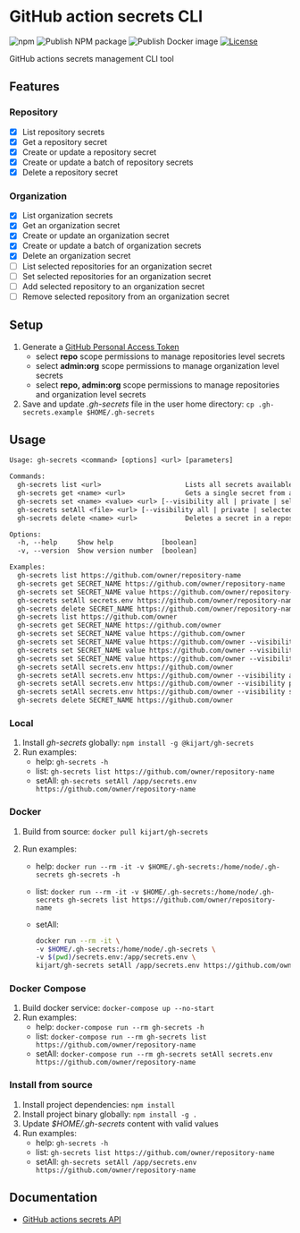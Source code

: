 # GitHub action secrets CLI

![npm](https://img.shields.io/npm/v/@kijart/gh-secrets) ![Publish NPM package](https://github.com/kijart/gh-secrets/workflows/Publish%20NPM%20package/badge.svg) ![Publish Docker image](https://github.com/kijart/gh-secrets/workflows/Publish%20Docker%20image/badge.svg) [![License](https://img.shields.io/github/license/kijart/gh-secrets)](https://github.com/kijart/gh-secrets/blob/master/LICENSE)

GitHub actions secrets management CLI tool

## Features

### Repository

- [x] List repository secrets
- [x] Get a repository secret
- [x] Create or update a repository secret
- [x] Create or update a batch of repository secrets
- [x] Delete a repository secret

### Organization

- [x] List organization secrets
- [x] Get an organization secret
- [x] Create or update an organization secret
- [x] Create or update a batch of organization secrets
- [x] Delete an organization secret
- [ ] List selected repositories for an organization secret
- [ ] Set selected repositories for an organization secret
- [ ] Add selected repository to an organization secret
- [ ] Remove selected repository from an organization secret

## Setup

1. Generate a [GitHub Personal Access Token](https://github.com/settings/tokens)
   - select **repo** scope permissions to manage repositories level secrets
   - select **admin:org** scope permissions to manage organization level secrets
   - select **repo, admin:org** scope permissions to manage repositories and organization level secrets
1. Save and update _.gh-secrets_ file in the user home directory: `cp .gh-secrets.example $HOME/.gh-secrets`

## Usage

```txt
Usage: gh-secrets <command> [options] <url> [parameters]

Commands:
  gh-secrets list <url>                     Lists all secrets available in a repository/organization without revealing their encrypted values
  gh-secrets get <name> <url>               Gets a single secret from a repository/organization without revealing its encrypted value
  gh-secrets set <name> <value> <url> [--visibility all | private | selected]  Creates or updates a secret in a repository/organization with an encrypted value
  gh-secrets setAll <file> <url> [--visibility all | private | selected] Creates or updates a batch of secrets in a repository/organization with an encrypted values from a file
  gh-secrets delete <name> <url>            Deletes a secret in a repository/organization using the secret name

Options:
  -h, --help     Show help            [boolean]
  -v, --version  Show version number  [boolean]

Examples:
  gh-secrets list https://github.com/owner/repository-name
  gh-secrets get SECRET_NAME https://github.com/owner/repository-name
  gh-secrets set SECRET_NAME value https://github.com/owner/repository-name
  gh-secrets setAll secrets.env https://github.com/owner/repository-name
  gh-secrets delete SECRET_NAME https://github.com/owner/repository-name
  gh-secrets list https://github.com/owner
  gh-secrets get SECRET_NAME https://github.com/owner
  gh-secrets set SECRET_NAME value https://github.com/owner
  gh-secrets set SECRET_NAME value https://github.com/owner --visibility all
  gh-secrets set SECRET_NAME value https://github.com/owner --visibility private
  gh-secrets set SECRET_NAME value https://github.com/owner --visibility selected
  gh-secrets setAll secrets.env https://github.com/owner
  gh-secrets setAll secrets.env https://github.com/owner --visibility all
  gh-secrets setAll secrets.env https://github.com/owner --visibility private
  gh-secrets setAll secrets.env https://github.com/owner --visibility selected
  gh-secrets delete SECRET_NAME https://github.com/owner
```

### Local

1. Install _gh-secrets_ globally: `npm install -g @kijart/gh-secrets`
1. Run examples:
   - help: `gh-secrets -h`
   - list: `gh-secrets list https://github.com/owner/repository-name`
   - setAll: `gh-secrets setAll /app/secrets.env https://github.com/owner/repository-name`

### Docker

1. Build from source: `docker pull kijart/gh-secrets`
1. Run examples:

   - help: `docker run --rm -it -v $HOME/.gh-secrets:/home/node/.gh-secrets gh-secrets -h`
   - list: `docker run --rm -it -v $HOME/.gh-secrets:/home/node/.gh-secrets gh-secrets list https://github.com/owner/repository-name`
   - setAll:

     ```bash
     docker run --rm -it \
     -v $HOME/.gh-secrets:/home/node/.gh-secrets \
     -v $(pwd)/secrets.env:/app/secrets.env \
     kijart/gh-secrets setAll /app/secrets.env https://github.com/owner/repository-name`
     ```

### Docker Compose

1. Build docker service: `docker-compose up --no-start`
1. Run examples:
   - help: `docker-compose run --rm gh-secrets -h`
   - list: `docker-compose run --rm gh-secrets list https://github.com/owner/repository-name`
   - setAll: `docker-compose run --rm gh-secrets setAll secrets.env https://github.com/owner/repository-name`

### Install from source

1. Install project dependencies: `npm install`
1. Install project binary globally: `npm install -g .`
1. Update _\$HOME/.gh-secrets_ content with valid values
1. Run examples:
   - help: `gh-secrets -h`
   - list: `gh-secrets list https://github.com/owner/repository-name`
   - setAll: `gh-secrets setAll /app/secrets.env https://github.com/owner/repository-name`

## Documentation

- [GitHub actions secrets API](https://developer.github.com/v3/actions/secrets/)
